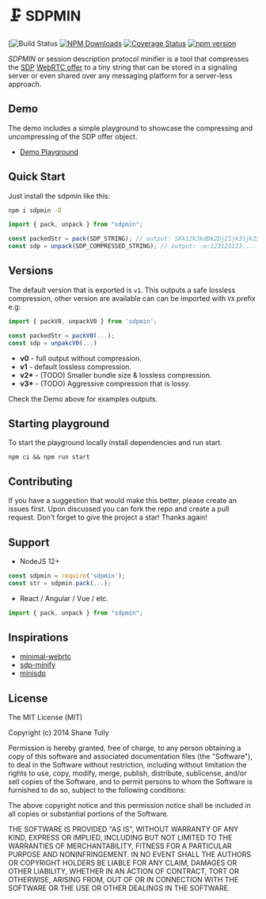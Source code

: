 # 🗜️ SDPMIN

[![Build Status](https://camo.githubusercontent.com/83d3746e5881c1867665223424263d8e604df233d0a11aae0813e0414d433943/68747470733a2f2f696d672e736869656c64732e696f2f62616467652f6c6963656e73652d4d49542d626c75652e737667)
[![NPM Downloads](https://img.shields.io/npm/dt/sdpmin.svg?style=flat)](https://npmcharts.com/compare/sdpmin?minimal=true)
[![Coverage Status](https://coveralls.io/repos/github/gregnb/sdpmin/badge.svg?branch=master)](https://coveralls.io/github/gregnb/sdpmin?branch=master)
[![npm version](https://badge.fury.io/js/sdpmin.svg)](https://badge.fury.io/js/sdpmin)

_SDPMIN_ or session description protocol minifier is a tool that compresses the [SDP](https://developer.mozilla.org/en-US/docs/Web/API/RTCSessionDescription/sdp) [WebRTC offer](https://developer.mozilla.org/en-US/docs/Web/API/RTCPeerConnection/createOffer) to a tiny string that can be stored in a signaling server or even shared over any messaging platform for a server-less approach.

## Demo

The demo includes a simple playground to showcase the compressing and uncompressing of the SDP offer object.

- [Demo Playground](https://kivylius.github.io/sdpmin/)

## Quick Start

Just install the sdpmin like this:

```sh
npm i sdpmin -D
```

```js
import { pack, unpack } from "sdpmin";

const packedStr = pack(SDP_STRING); // output: SKk12k3kdDk2Dj21jk31jk23j....
const sdp = unpack(SDP_COMPRESSED_STRING); // output: -o:123123123....
```

## Versions

The default version that is exported is `v1`. This outputs a safe lossless compression, other version are available can can be imported with `VX` prefix e.g:

```js
import { packV0, unpackV0 } from 'sdpmin';

const packedStr = packV0(...);
const sdp = unpakcV0(...)
```

- **v0** - full output without compression.
- **v1** - default lossless compression.
- **v2\*** - (TODO) Smaller bundle size & lossless compression.
- **v3\*** - (TODO) Aggressive compression that is lossy.

Check the Demo above for examples outputs.

## Starting playground

To start the playground locally install dependencies and run start.

`npm ci && npm run start`

## Contributing

If you have a suggestion that would make this better, please create an issues first. Upon discussed you can fork the repo and create a pull request. Don't forget to give the project a star! Thanks again!

## Support

- NodeJS 12+

```js
const sdpmin = require('sdpmin');
const str = sdpmin.pack(...);
```

- React / Angular / Vue / etc.

```js
import { pack, unpack } from "sdpmin";
```

## Inspirations

- [minimal-webrtc](https://git.aweirdimagination.net/perelman/minimal-webrtc)
- [sdp-minify](https://github.com/mothepro/sdp-minify)
- [minisdp](https://github.com/WesselWessels/minisdp)

## License

The MIT License (MIT)

Copyright (c) 2014 Shane Tully

Permission is hereby granted, free of charge, to any person obtaining a copy of this software and associated documentation files (the "Software"), to deal in the Software without restriction, including without limitation the rights to use, copy, modify, merge, publish, distribute, sublicense, and/or sell copies of the Software, and to permit persons to whom the Software is furnished to do so, subject to the following conditions:

The above copyright notice and this permission notice shall be included in all copies or substantial portions of the Software.

THE SOFTWARE IS PROVIDED "AS IS", WITHOUT WARRANTY OF ANY KIND, EXPRESS OR IMPLIED, INCLUDING BUT NOT LIMITED TO THE WARRANTIES OF MERCHANTABILITY, FITNESS FOR A PARTICULAR PURPOSE AND NONINFRINGEMENT. IN NO EVENT SHALL THE AUTHORS OR COPYRIGHT HOLDERS BE LIABLE FOR ANY CLAIM, DAMAGES OR OTHER LIABILITY, WHETHER IN AN ACTION OF CONTRACT, TORT OR OTHERWISE, ARISING FROM, OUT OF OR IN CONNECTION WITH THE SOFTWARE OR THE USE OR OTHER DEALINGS IN THE SOFTWARE.
